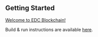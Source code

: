 ## Getting Started

[Welcome to EDC Blockchain!](https://github.com/EDCBlockchain/blockchain/wiki)

Build & run instructions are available [here](https://github.com/EDCBlockchain/blockchain/wiki/Build-&-run).
